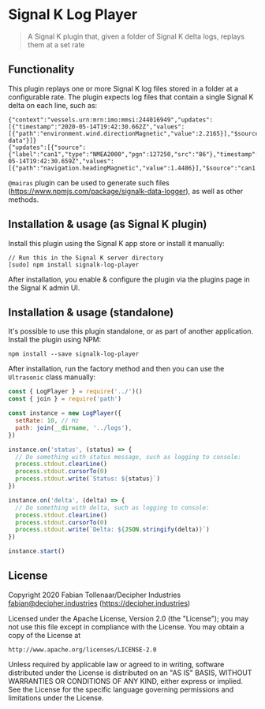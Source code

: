 # Signal K Log Player

> A Signal K plugin that, given a folder of Signal K delta logs, replays them at a set rate

## Functionality

This plugin replays one or more Signal K log files stored in a folder at a configurable rate. The plugin expects log files that contain a single Signal K delta on each line, such as:

```
{"context":"vessels.urn:mrn:imo:mmsi:244016949","updates":[{"timestamp":"2020-05-14T19:42:30.662Z","values":[{"path":"environment.wind.directionMagnetic","value":2.2165}],"$source":"derived-data"}]}
{"updates":[{"source":{"label":"can1","type":"NMEA2000","pgn":127250,"src":"86"},"timestamp":"2020-05-14T19:42:30.659Z","values":[{"path":"navigation.headingMagnetic","value":1.4486}],"$source":"can1.86"}],"context":"vessels.urn:mrn:imo:mmsi:244016949"}
```

`@mairas` plugin can be used to generate such files (https://www.npmjs.com/package/signalk-data-logger), as well as other methods.

## Installation & usage (as Signal K plugin)

Install this plugin using the Signal K app store or install it manually:

```
// Run this in the Signal K server directory
[sudo] npm install signalk-log-player
```

After installation, you enable & configure the plugin via the plugins page in the Signal K admin UI.

## Installation & usage (standalone)

It's possible to use this plugin standalone, or as part of another application. Install the plugin using NPM:

```
npm install --save signalk-log-player
```

After installation, run the factory method and then you can use the `Ultrasonic` class manually:

```javascript
const { LogPlayer } = require('../')()
const { join } = require('path')

const instance = new LogPlayer({
  setRate: 10, // Hz
  path: join(__dirname, '../logs'),
})

instance.on('status', (status) => {
  // Do something with status message, such as logging to console:
  process.stdout.clearLine()
  process.stdout.cursorTo(0)
  process.stdout.write(`Status: ${status}`)
})

instance.on('delta', (delta) => {
  // Do something with delta, such as logging to console:
  process.stdout.clearLine()
  process.stdout.cursorTo(0)
  process.stdout.write(`Delta: ${JSON.stringify(delta)}`)
})

instance.start()
```

## License

Copyright 2020 Fabian Tollenaar/Decipher Industries <fabian@decipher.industries> (https://decipher.industries)

Licensed under the Apache License, Version 2.0 (the "License");
you may not use this file except in compliance with the License.
You may obtain a copy of the License at

    http://www.apache.org/licenses/LICENSE-2.0

Unless required by applicable law or agreed to in writing, software
distributed under the License is distributed on an "AS IS" BASIS,
WITHOUT WARRANTIES OR CONDITIONS OF ANY KIND, either express or implied.
See the License for the specific language governing permissions and
limitations under the License.
